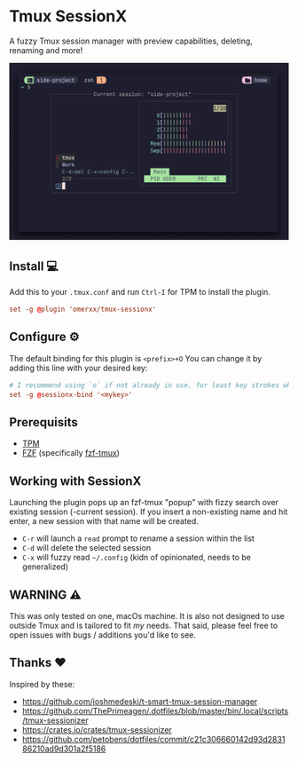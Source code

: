 # Tmux SessionX
A fuzzy Tmux session manager with preview capabilities, deleting, renaming and more!

![image](./img/sessionx.png)

## Install 💻
Add this to your `.tmux.conf` and run `Ctrl-I` for TPM to install the plugin.
```conf
set -g @plugin 'omerxx/tmux-sessionx'
```

## Configure ⚙️
The default binding for this plugin is `<prefix>+O`
You can change it by adding this line with your desired key:
```conf
# I recommend using `o` if not already in use, for least key strokes when launching
set -g @sessionx-bind '<mykey>'
```

## Prerequisits
- [TPM](https://github.com/tmux-plugins/tpm)
- [FZF](https://github.com/junegunn/fzf) (specifically [fzf-tmux](https://github.com/junegunn/fzf#fzf-tmux-script))


## Working with SessionX
Launching the plugin pops up an fzf-tmux "popup" with fizzy search over existing session (-current session).
If you insert a non-existing name and hit enter, a new session with that name will be created.
- `C-r` will launch a `read` prompt to rename a session within the list
- `C-d` will delete the selected session
- `C-x` will fuzzy read `~/.config` (kidn of opinionated, needs to be generalized)


## WARNING ⚠️
This was only tested on one, macOs machine.
It is also not designed to use outside Tmux and is tailored to fit *my* needs.
That said, please feel free to open issues with bugs / additions you'd like to see.


## Thanks ❤️
Inspired by these:
- https://github.com/joshmedeski/t-smart-tmux-session-manager
- https://github.com/ThePrimeagen/.dotfiles/blob/master/bin/.local/scripts/tmux-sessionizer
- https://crates.io/crates/tmux-sessionizer
- https://github.com/petobens/dotfiles/commit/c21c306660142d93d283186210ad9d301a2f5186
